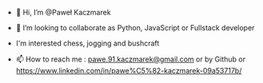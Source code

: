 - 👋 Hi, I’m @Paweł Kaczmarek


- 💞️ I’m looking to collaborate as Python, JavaScript or Fullstack developer
-    I'm interested chess, jogging and bushcraft
- 📫 How to reach me : pawe.91.kaczmarek@gmail.com or by Github or https://www.linkedin.com/in/pawe%C5%82-kaczmarek-09a53717b/


<!---
Packerson/Packerson is a ✨ special ✨ repository because its `README.md` (this file) appears on your GitHub profile.
You can click the Preview link to take a look at your changes.
--->
